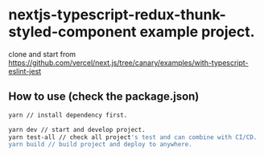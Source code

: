 # nextjs-typescript-redux-thunk-styled-component example project.

clone and start from https://github.com/vercel/next.js/tree/canary/examples/with-typescript-eslint-jest

## How to use (check the package.json)

```bash
yarn // install dependency first.

yarn dev // start and develop project.
yarn test-all // check all project's test and can combine with CI/CD.
yarn build // build project and deploy to anywhere.
```
